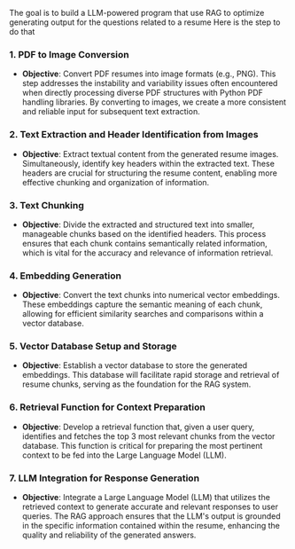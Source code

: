 The goal is to build a LLM-powered program that use RAG to optimize generating output for the questions related to a resume 
Here is the step to do that 

### 1. PDF to Image Conversion
- **Objective**: Convert PDF resumes into image formats (e.g., PNG). This step addresses the instability and variability issues often encountered when directly processing diverse PDF structures with Python PDF handling libraries. By converting to images, we create a more consistent and reliable input for subsequent text extraction.

### 2. Text Extraction and Header Identification from Images
- **Objective**: Extract textual content from the generated resume images. Simultaneously, identify key headers within the extracted text. These headers are crucial for structuring the resume content, enabling more effective chunking and organization of information.

### 3. Text Chunking
- **Objective**: Divide the extracted and structured text into smaller, manageable chunks based on the identified headers. This process ensures that each chunk contains semantically related information, which is vital for the accuracy and relevance of information retrieval.

### 4. Embedding Generation
- **Objective**: Convert the text chunks into numerical vector embeddings. These embeddings capture the semantic meaning of each chunk, allowing for efficient similarity searches and comparisons within a vector database.

### 5. Vector Database Setup and Storage
- **Objective**: Establish a vector database to store the generated embeddings. This database will facilitate rapid storage and retrieval of resume chunks, serving as the foundation for the RAG system.

### 6. Retrieval Function for Context Preparation
- **Objective**: Develop a retrieval function that, given a user query, identifies and fetches the top 3 most relevant chunks from the vector database. This function is critical for preparing the most pertinent context to be fed into the Large Language Model (LLM).

### 7. LLM Integration for Response Generation
- **Objective**: Integrate a Large Language Model (LLM) that utilizes the retrieved context to generate accurate and relevant responses to user queries. The RAG approach ensures that the LLM's output is grounded in the specific information contained within the resume, enhancing the quality and reliability of the generated answers. 